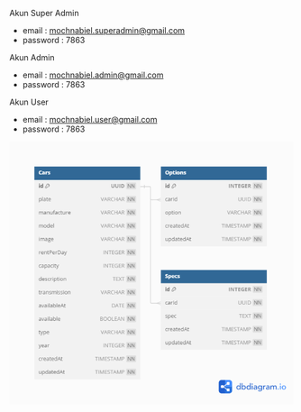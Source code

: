 Akun Super Admin

- email : mochnabiel.superadmin@gmail.com
- password : 7863

Akun Admin

- email : mochnabiel.admin@gmail.com
- password : 7863

Akun User

- email : mochnabiel.user@gmail.com
- password : 7863

![ERD](/Challenge5-Mochammad%20Nabiel.png)
